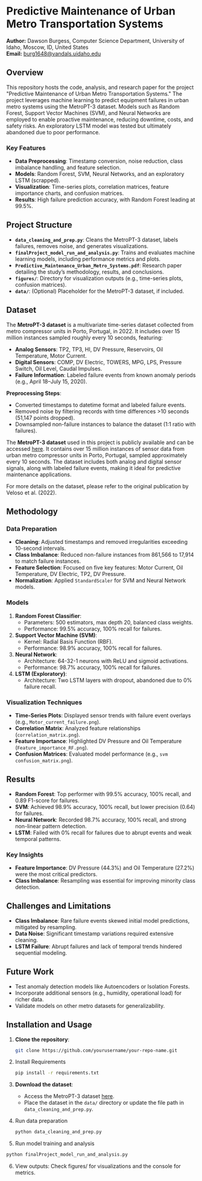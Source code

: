 # Predictive Maintenance of Urban Metro Transportation Systems

**Author:** Dawson Burgess, Computer Science Department, University of Idaho, Moscow, ID, United States  
**Email:** [burg1648@vandals.uidaho.edu](mailto:burg1648@vandals.uidaho.edu)

## Overview

This repository hosts the code, analysis, and research paper for the project "Predictive Maintenance of Urban Metro Transportation Systems." The project leverages machine learning to predict equipment failures in urban metro systems using the MetroPT-3 dataset. Models such as Random Forest, Support Vector Machines (SVM), and Neural Networks are employed to enable proactive maintenance, reducing downtime, costs, and safety risks. An exploratory LSTM model was tested but ultimately abandoned due to poor performance.

### Key Features

- **Data Preprocessing**: Timestamp conversion, noise reduction, class imbalance handling, and feature selection.
- **Models**: Random Forest, SVM, Neural Networks, and an exploratory LSTM (scrapped).
- **Visualization**: Time-series plots, correlation matrices, feature importance charts, and confusion matrices.
- **Results**: High failure prediction accuracy, with Random Forest leading at 99.5%.

## Project Structure

- **`data_cleaning_and_prep.py`**: Cleans the MetroPT-3 dataset, labels failures, removes noise, and generates visualizations.
- **`finalProject_model_run_and_analysis.py`**: Trains and evaluates machine learning models, including performance metrics and plots.
- **`Predictive_Maintenance_Urban_Metro_Systems.pdf`**: Research paper detailing the study’s methodology, results, and conclusions.
- **`figures/`**: Directory for visualization outputs (e.g., time-series plots, confusion matrices).
- **`data/`**: (Optional) Placeholder for the MetroPT-3 dataset, if included.

## Dataset

The **MetroPT-3 dataset** is a multivariate time-series dataset collected from metro compressor units in Porto, Portugal, in 2022. It includes over 15 million instances sampled roughly every 10 seconds, featuring:

- **Analog Sensors**: TP2, TP3, HI, DV Pressure, Reservoirs, Oil Temperature, Motor Current.
- **Digital Sensors**: COMP, DV Electric, TOWERS, MPG, LPS, Pressure Switch, Oil Level, Caudal Impulses.
- **Failure Information**: Labeled failure events from known anomaly periods (e.g., April 18–July 15, 2020).

**Preprocessing Steps**:

- Converted timestamps to datetime format and labeled failure events.
- Removed noise by filtering records with time differences >10 seconds (51,147 points dropped).
- Downsampled non-failure instances to balance the dataset (1:1 ratio with failures).

The **MetroPT-3 dataset** used in this project is publicly available and can be accessed [here](https://www.kaggle.com/datasets/edsa-project/metropt-3). It contains over 15 million instances of sensor data from urban metro compressor units in Porto, Portugal, sampled approximately every 10 seconds. The dataset includes both analog and digital sensor signals, along with labeled failure events, making it ideal for predictive maintenance applications.

For more details on the dataset, please refer to the original publication by Veloso et al. (2022).

## Methodology

### Data Preparation

- **Cleaning**: Adjusted timestamps and removed irregularities exceeding 10-second intervals.
- **Class Imbalance**: Reduced non-failure instances from 861,566 to 17,914 to match failure instances.
- **Feature Selection**: Focused on five key features: Motor Current, Oil Temperature, DV Electric, TP2, DV Pressure.
- **Normalization**: Applied `StandardScaler` for SVM and Neural Network models.

### Models

1. **Random Forest Classifier**:
   - Parameters: 500 estimators, max depth 20, balanced class weights.
   - Performance: 99.5% accuracy, 100% recall for failures.
2. **Support Vector Machine (SVM)**:
   - Kernel: Radial Basis Function (RBF).
   - Performance: 98.9% accuracy, 100% recall for failures.
3. **Neural Network**:
   - Architecture: 64-32-1 neurons with ReLU and sigmoid activations.
   - Performance: 98.7% accuracy, 100% recall for failures.
4. **LSTM (Exploratory)**:
   - Architecture: Two LSTM layers with dropout, abandoned due to 0% failure recall.

### Visualization Techniques

- **Time-Series Plots**: Displayed sensor trends with failure event overlays (e.g., `Motor_current_failure.png`).
- **Correlation Matrix**: Analyzed feature relationships (`correlation_matrix.png`).
- **Feature Importance**: Highlighted DV Pressure and Oil Temperature (`Feature_importance_RF.png`).
- **Confusion Matrices**: Evaluated model performance (e.g., `svm confusion_matrix.png`).

## Results

- **Random Forest**: Top performer with 99.5% accuracy, 100% recall, and 0.89 F1-score for failures.
- **SVM**: Achieved 98.9% accuracy, 100% recall, but lower precision (0.64) for failures.
- **Neural Network**: Recorded 98.7% accuracy, 100% recall, and strong non-linear pattern detection.
- **LSTM**: Failed with 0% recall for failures due to abrupt events and weak temporal patterns.

### Key Insights

- **Feature Importance**: DV Pressure (44.3%) and Oil Temperature (27.2%) were the most critical predictors.
- **Class Imbalance**: Resampling was essential for improving minority class detection.

## Challenges and Limitations

- **Class Imbalance**: Rare failure events skewed initial model predictions, mitigated by resampling.
- **Data Noise**: Significant timestamp variations required extensive cleaning.
- **LSTM Failure**: Abrupt failures and lack of temporal trends hindered sequential modeling.

## Future Work

- Test anomaly detection models like Autoencoders or Isolation Forests.
- Incorporate additional sensors (e.g., humidity, operational load) for richer data.
- Validate models on other metro datasets for generalizability.

## Installation and Usage

1. **Clone the repository**:

   ```bash
   git clone https://github.com/yourusername/your-repo-name.git
   ```

2. Install Requirements

   ```bash
   pip install -r requirements.txt
   ```

3. **Download the dataset**:
   - Access the MetroPT-3 dataset [here](https://www.kaggle.com/datasets/edsa-project/metropt-3).
   - Place the dataset in the `data/` directory or update the file path in `data_cleaning_and_prep.py`.

4. Run data preparation

   ```bash
   python data_cleaning_and_prep.py
   ```

5. Run model training and analysis

  ```bash
  python finalProject_model_run_and_analysis.py
  ```

6. View outputs: Check figures/ for visualizations and the console for metrics.
